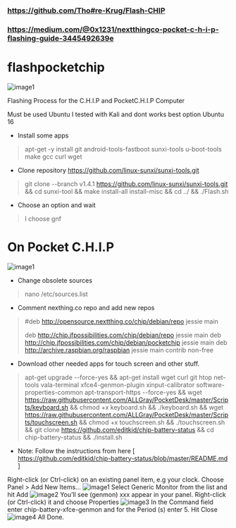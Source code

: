 ### https://github.com/Tho#re-Krug/Flash-CHIP
### https://medium.com/@0x1231/nextthingco-pocket-c-h-i-p-flashing-guide-3445492639e
# flashpocketchip

![image1](https://d500.epimg.net/cincodias/imagenes/2015/05/08/gadgets/1431080878_711283_1431081013_noticia_normal.jpg)

Flashing Process for the C.H.I.P and PocketC.H.I.P Computer

Must be used Ubuntu I tested with Kali and dont works best option Ubuntu 16

- Install some apps
> apt-get -y install git android-tools-fastboot sunxi-tools u-boot-tools make gcc curl wget
- Clone repository https://github.com/linux-sunxi/sunxi-tools.git
> git clone --branch v1.4.1  https://github.com/linux-sunxi/sunxi-tools.git && cd sunxi-tool && make install-all install-misc && cd ../ && ./Flash.sh
- Choose an option and wait
> I choose gnf

# On Pocket C.H.I.P
![image1](https://www.home-assistant.io/images/blog/2016-07-pocketchip/pocketchip-logo.png)
- Change obsolete sources
> nano /etc/sources.list
- Comment nexthing.co repo and add new repos
> #deb http://opensource.nextthing.co/chip/debian/repo jessie main
>
> deb http://chip.jfpossibilities.com/chip/debian/repo jessie main
> deb http://chip.jfpossibilities.com/chip/debian/pocketchip jessie main
> deb http://archive.raspbian.org/raspbian jessie main contrib non-free
- Download other needed apps for touch screen and other stuff.
> apt-get upgrade --force-yes && apt-get install wget curl git htop net-tools vala-terminal xfce4-genmon-plugin xinput-calibrator software-properties-common apt-transport-https --force-yes && wget https://raw.githubusercontent.com/ALLGray/PocketDesk/master/Scripts/keyboard.sh && chmod +x keyboard.sh && ./keyboard.sh && wget https://raw.githubusercontent.com/ALLGray/PocketDesk/master/Scripts/touchscreen.sh && chmod +x touchscreen.sh && ./touchscreen.sh && git clone https://github.com/editkid/chip-battery-status && cd chip-battery-status && ./install.sh

- Note: Follow the instructions from here [ https://github.com/editkid/chip-battery-status/blob/master/README.md ]

Right-click (or Ctrl-click) on an existing panel item, e.g your clock. Choose Panel > Add New Items...
 ![image1](https://miro.medium.com/max/353/1*MNH44UcNhoHMk-DbKLT6QA.png)
Select Generic Monitor from the list and hit Add
 ![image2](https://miro.medium.com/max/356/0*nJ0VnvGAe3xQsFt8.png)
You’ll see (genmon) xxx appear in your panel. Right-click (or Ctrl-click) it and choose Properties
 ![image3](https://miro.medium.com/max/205/0*8vuHNnsiv1rB9Yws.png)
In the Command field enter chip-battery-xfce-genmon and for the Period (s) enter 5. Hit Close
![image4](https://miro.medium.com/max/348/0*F_J3FMwO1lue58IY.png)
All Done.



